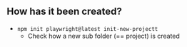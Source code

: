 ## How has it been created?
* `npm init playwright@latest init-new-projectt`
  * Check how a new sub folder (== project) is created
